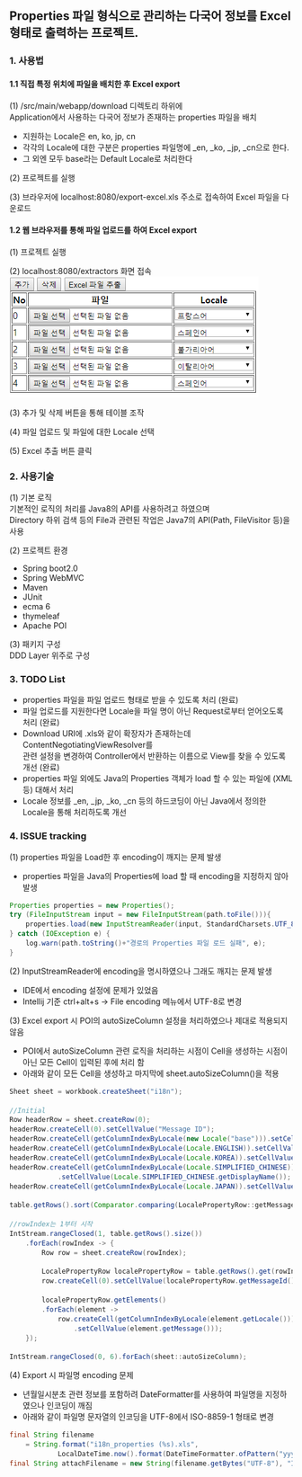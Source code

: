  ## Properties 파일 형식으로 관리하는 다국어 정보를 Excel 형태로 출력하는 프로젝트.

 ### 1. 사용법
 
 #### 1.1 직접 특정 위치에 파일을 배치한 후 Excel export

 (1) /src/main/webapp/download 디렉토리 하위에   
 Application에서 사용하는 다국어 정보가 존재하는 properties 파일을 배치  
 * 지원하는 Locale은 en, ko, jp, cn
 * 각각의 Locale에 대한 구분은 properties 파일명에 _en, _ko, _jp, _cn으로 한다.
 * 그 외엔 모두 base라는 Default Locale로 처리한다
 
 (2) 프로젝트를 실행  

 (3) 브라우저에 localhost:8080/export-excel.xls 주소로 접속하여 Excel 파일을 다운로드
 
 #### 1.2 웹 브라우저를 통해 파일 업로드를 하여 Excel export
 
 (1) 프로젝트 실행
 
 (2) localhost:8080/extractors 화면 접속  
 <img src="https://raw.githubusercontent.com/dlxotn216/image/master/extractors_view.png" />  
 

 (3) 추가 및 삭제 버튼을 통해 테이블 조작
 
 (4) 파일 업로드 및 파일에 대한 Locale 선택
 
 (5) Excel 추출 버튼 클릭  

  
  
 ### 2. 사용기술
 
 (1) 기본 로직  
 기본적인 로직의 처리를 Java8의 API를 사용하려고 하였으며  
 Directory 하위 검색 등의 File과 관련된 작업은 Java7의 API(Path, FileVisitor 등)을 사용

 (2) 프로젝트 환경  
 * Spring boot2.0
 * Spring WebMVC
 * Maven
 * JUnit
 * ecma 6
 * thymeleaf
 * Apache POI  
 
 
 (3) 패키지 구성  
 DDD Layer 위주로 구성
  
 ### 3. TODO List
 * properties 파일을 파일 업로드 형태로 받을 수 있도록 처리 (완료)  
 * 파일 업로드를 지원한다면 Locale을 파일 명이 아닌 Request로부터 얻어오도록 처리 (완료)
 * Download URI에 .xls와 같이 확장자가 존재하는데 ContentNegotiatingViewResolver를   
    관련 설정을 변경하여  Controller에서 반환하는 이름으로 View를 찾을 수 있도록 개선 (완료)
 * properties 파일 외에도 Java의 Properties 객체가 load 할 수 있는 파일에 (XML 등) 대해서 처리   
 * Locale 정보를 _en, _jp, _ko, _cn 등의 하드코딩이 아닌 Java에서 정의한 Locale을 통해 처리하도록 개선 
    

  

 ### 4. ISSUE tracking
 (1) properties 파일을 Load한 후 encoding이 깨지는 문제 발생  
 * properties 파일을 Java의 Properties에 load 할 때 encoding을 지정하지 않아 발생
 
```java
Properties properties = new Properties();
try (FileInputStream input = new FileInputStream(path.toFile())){
	properties.load(new InputStreamReader(input, StandardCharsets.UTF_8));	//encoding 처리
} catch (IOException e) {
	log.warn(path.toString()+"경로의 Properties 파일 로드 실패", e);
}
```

(2) InputStreamReader에 encoding을 명시하였으나 그래도 깨지는 문제 발생
  * IDE에서 encoding 설정에 문제가 있었음
  * Intellij 기준 ctrl+alt+s -> File encoding 메뉴에서 UTF-8로 변경

(3) Excel export 시 POI의 autoSizeColumn 설정을 처리하였으나 제대로 적용되지 않음
 * POI에서 autoSizeColumn 관련 로직을 처리하는 시점이 Cell을 생성하는 시점이 아닌 모든 Cell이 입력된 후에 처리 함
 * 아래와 같이 모든 Cell을 생성하고 마지막에 sheet.autoSizeColumn()을 적용
 
```java
Sheet sheet = workbook.createSheet("i18n");

//Initial
Row headerRow = sheet.createRow(0);
headerRow.createCell(0).setCellValue("Message ID");
headerRow.createCell(getColumnIndexByLocale(new Locale("base"))).setCellValue(new Locale("base").getDisplayName());
headerRow.createCell(getColumnIndexByLocale(Locale.ENGLISH)).setCellValue(Locale.ENGLISH.getDisplayName());
headerRow.createCell(getColumnIndexByLocale(Locale.KOREA)).setCellValue(Locale.KOREA.getDisplayName());
headerRow.createCell(getColumnIndexByLocale(Locale.SIMPLIFIED_CHINESE))
			.setCellValue(Locale.SIMPLIFIED_CHINESE.getDisplayName());
headerRow.createCell(getColumnIndexByLocale(Locale.JAPAN)).setCellValue(Locale.JAPAN.getDisplayName());

table.getRows().sort(Comparator.comparing(LocalePropertyRow::getMessageId));

//rowIndex는 1부터 시작
IntStream.rangeClosed(1, table.getRows().size())
	.forEach(rowIndex -> {
		Row row = sheet.createRow(rowIndex);
		
		LocalePropertyRow localePropertyRow = table.getRows().get(rowIndex - 1);
		row.createCell(0).setCellValue(localePropertyRow.getMessageId());
		
		localePropertyRow.getElements()
		.forEach(element ->
			row.createCell(getColumnIndexByLocale(element.getLocale()))
				.setCellValue(element.getMessage()));
	});

IntStream.rangeClosed(0, 6).forEach(sheet::autoSizeColumn);
```

(4) Export 시 파일명 encoding 문제
* 년월일시분초 관련 정보를 포함하려 DateFormatter를 사용하여 파일명을 지정하였으나 인코딩이 깨짐
* 아래와 같이 파일명 문자열의 인코딩을 UTF-8에서 ISO-8859-1 형태로 변경
```java
final String filename 
	= String.format("i18n_properties (%s).xls", 
			LocalDateTime.now().format(DateTimeFormatter.ofPattern("yyyy-MM-dd HH시 mm분 ss초")));
final String attachFilename = new String(filename.getBytes("UTF-8"), "ISO-8859-1");
```